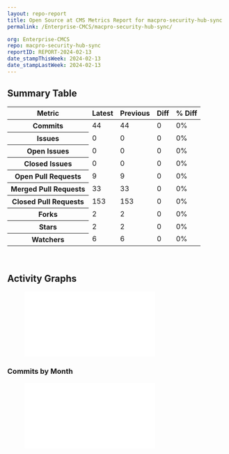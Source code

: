 ```yaml
---
layout: repo-report
title: Open Source at CMS Metrics Report for macpro-security-hub-sync | REPORT-2024-02-13
permalink: /Enterprise-CMCS/macpro-security-hub-sync/

org: Enterprise-CMCS
repo: macpro-security-hub-sync
reportID: REPORT-2024-02-13
date_stampThisWeek: 2024-02-13
date_stampLastWeek: 2024-02-13
---
```

<div class="summary-table">
  <table class="usa-table usa-table--borderless">
    <h2> Summary Table </h2>
    <thead>
      <tr>
        <th scope="col">Metric</th>
        <th scope="col">Latest</th>
        <th scope="col">Previous</th>
        <th scope="col">Diff</th>
        <th scope="col">% Diff</th>
      </tr>
    </thead>
    <tbody>
      <tr>
        <th scope="row">Commits</th>
        <td>44</td>
        <td>44</td>
        <td style="" >0</td>
        <td style="" >0%</td>
      </tr>
      <tr>
        <th scope="row">Issues</th>
        <td>0</td>
        <td>0</td>
        <td style="" >0</td>
        <td style="" >0%</td>
      </tr>
      <tr>
        <th scope="row">Open Issues</th>
        <td>0</td>
        <td>0</td>
        <td style="" >0</td>
        <td style="" >0%</td>
      </tr>
      <tr>
        <th scope="row">Closed Issues</th>
        <td>0</td>
        <td>0</td>
        <td style="" >0</td>
        <td style="" >0%</td>
      </tr>
      <tr>
        <th scope="row">Open Pull Requests</th>
        <td>9</td>
        <td>9</td>
        <td style="" >0</td>
        <td style="" >0%</td>
      </tr>
      <tr>
        <th scope="row">Merged Pull Requests</th>
        <td>33</td>
        <td>33</td>
        <td style="" >0</td>
        <td style="" >0%</td>
      </tr>
      <tr>
        <th scope="row">Closed Pull Requests</th>
        <td>153</td>
        <td>153</td>
        <td style="" >0</td>
        <td style="" >0%</td>
      </tr>
      <tr>
        <th scope="row">Forks</th>
        <td>2</td>
        <td>2</td>
        <td style="" >0</td>
        <td style="" >0%</td>
      </tr>
      <tr>
        <th scope="row">Stars</th>
        <td>2</td>
        <td>2</td>
        <td style="" >0</td>
        <td style="" >0%</td>
      </tr>
      <tr>
        <th scope="row">Watchers</th>
        <td>6</td>
        <td>6</td>
        <td style="" >0</td>
        <td style="" >0%</td>
      </tr>
    </tbody>
  </table>
</div>
<div class="graph-container">
  <br>
  <h2>Activity Graphs</h2>
  <div class="row">
    <!--- Issues/PRs Status Breakdown Graph -->
    <figure>
      <embed type="image/svg+xml" src="{{ "/assets/img/graphs/Enterprise-CMCS/macpro-security-hub-sync/issue_gauge_macpro-security-hub-sync_data.svg" | url }}" />
    </figure>
    <!--- Contributor Activity Line Graph -->
    <h3>Commits by Month</h3>
    <figure>
      <embed type="image/svg+xml" src="{{ "/assets/img/graphs/Enterprise-CMCS/macpro-security-hub-sync/commit_sparklines_macpro-security-hub-sync_data.svg" | url }}" />
    </figure>
  </div>
</div>